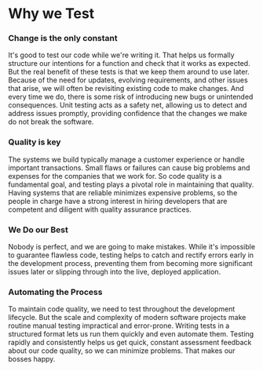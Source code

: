 # Why we Test

### Change is the only constant

It's good to test our code while we're writing it. That helps us formally structure our intentions for a function and check that it works as expected. But the real benefit of these tests is that we keep them around to use later. Because of the need for updates, evolving requirements, and other issues that arise, we will often be revisiting existing code to make changes. And every time we do, there is some risk of introducing new bugs or unintended consequences. Unit testing acts as a safety net, allowing us to detect and address issues promptly, providing confidence that the changes we make do not break the software.

### Quality is key

The systems we build typically manage a customer experience or handle important transactions. Small flaws or failures can cause big problems and expenses for the companies that we work for. So code quality is a fundamental goal, and testing plays a pivotal role in maintaining that quality. Having systems that are reliable minimizes expensive problems, so the people in charge have a strong interest in hiring developers that are competent and diligent with quality assurance practices.

### We Do our Best

Nobody is perfect, and we are going to make mistakes. While it's impossible to guarantee flawless code, testing helps to catch and rectify errors early in the development process, preventing them from becoming more significant issues later or slipping through into the live, deployed application.

### Automating the Process

To maintain code quality, we need to test throughout the development lifecycle. But the scale and complexity of modern software projects make routine manual testing impractical and error-prone. Writing tests in a structured format lets us run them quickly and even automate them. Testing rapidly and consistently helps us get quick, constant assessment feedback about our code quality, so we can minimize problems. That makes our bosses happy.